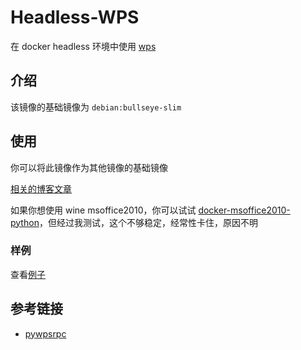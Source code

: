 # Headless-WPS

在 docker headless 环境中使用 [wps](https://linux.wps.cn/)

## 介绍

该镜像的基础镜像为 `debian:bullseye-slim`

## 使用

你可以将此镜像作为其他镜像的基础镜像

[相关的博客文章](https://hacktech.cn/2023/08/02/2023-08-02-docker-%E4%B8%AD%E4%BD%BF%E7%94%A8-pywpsrpc/)

如果你想使用 wine msoffice2010，你可以试试 [docker-msoffice2010-python](https://github.com/akkuman/docker-msoffice2010-python)，但经过我测试，这个不够稳定，经常性卡住，原因不明

### 样例

查看[例子](example)

## 参考链接

- [pywpsrpc](https://github.com/timxx/pywpsrpc)
